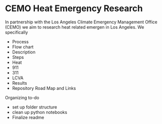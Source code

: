 # CEMO Heat Emergency Research
 In partnership with the Los Angeles Climate Emergency Management Office (CEMO) we aim to research heat related emergen in Los Angeles.
 We specifically 
 
 - Process
  - Flow chart
  - Description
- Steps
 - Heat
 - 911
 - 311
 - LCVA
- Results
- Repository Road Map and Links


 Organizing to-do
- set up folder structure
- clean up python notebooks
- Finalize readme
